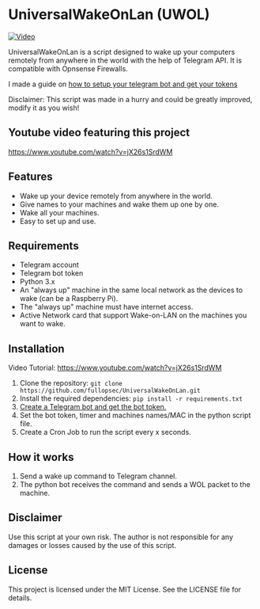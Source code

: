 # UniversalWakeOnLan (UWOL)




<p align="center">
  

  

[![Video](https://img.youtube.com/vi/jX26s1SrdWM/maxresdefault.jpg)](https://www.youtube.com/watch?v=jX26s1SrdWM)


</p>



UniversalWakeOnLan is a script designed to wake up your computers remotely from anywhere in the world with the help of Telegram API. It is compatible with Opnsense Firewalls.

I made a guide on [how to setup your telegram bot and get your tokens](https://github.com/fullopsec/TelegramAlerts)

Disclaimer:
This script was made in a hurry and could be greatly improved,  modify it as you wish!

## Youtube video featuring this project

https://www.youtube.com/watch?v=jX26s1SrdWM

## Features
- Wake up your device remotely from anywhere in the world.
- Give names to your machines and wake them up one by one.
- Wake all your machines.
- Easy to set up and use.



## Requirements
- Telegram account
- Telegram bot token
- Python 3.x
- An "always up" machine in the same local network as the devices to wake (can be a Raspberry Pi). 
- The "always up" machine must have internet access.
- Active Network card that support Wake-on-LAN on the machines you want to wake.

## Installation 
Video Tutorial: https://www.youtube.com/watch?v=jX26s1SrdWM
1. Clone the repository: `git clone https://github.com/fullopsec/UniversalWakeOnLan.git`
2. Install the required dependencies: `pip install -r requirements.txt`
3. [Create a Telegram bot and get the bot token.](https://www.youtube.com/watch?v=-bmppdlnxEQ&feature=youtu.be)
4. Set the bot token, timer and machines names/MAC in the python script file.
5. Create a Cron Job to run the script every x seconds.

## How it works
1. Send a wake up command to Telegram channel.
2. The python bot receives the command and sends a WOL packet to the machine.

## Disclaimer
Use this script at your own risk. The author is not responsible for any damages or losses caused by the use of this script.

## License
This project is licensed under the MIT License. See the LICENSE file for details.
